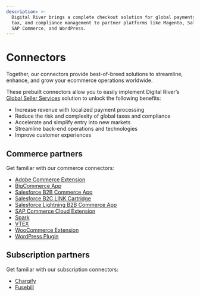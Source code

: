 ```yaml
---
description: >-
  Digital River brings a complete checkout solution for global payments, fraud,
  tax, and compliance management to partner platforms like Magento, Salesforce,
  SAP Commerce, and WordPress.
---
```


# Connectors

Together, our connectors provide best-of-breed solutions to streamline, enhance, and grow your ecommerce operations worldwide.

These prebuilt connectors allow you to easily implement Digital River’s [Global Seller Services](https://www.digitalriver.com/global-seller-services/) solution to unlock the following benefits:

* Increase revenue with localized payment processing&#x20;
* Reduce the risk and complexity of global taxes and compliance&#x20;
* Accelerate and simplify entry into new markets&#x20;
* Streamline back-end operations and technologies&#x20;
* Improve customer experiences

## Commerce partners

Get familiar with our commerce connectors:

* [Adobe Commerce Extension ](https://docs.digitalriver.com/magento/)
* [BigCommerce App](https://app.gitbook.com/o/-LqC\_Nsz4Z-JxICCsFw3/s/-MYQsO02eKz9DuHs39Wm-887967055/)
* [Salesforce B2B Commerce App ](https://docs.digitalriver.com/salesforce-b2b/)
* [Salesforce B2C LINK Cartridge](https://docs.digitalriver.com/salesforce-b2c/v/master-3/)
* [Salesforce Lightning B2B Commerce App](https://docs.digitalriver.com/salesforce-lightning/v/master/)
* [SAP Commerce Cloud Extension](https://docs.digitalriver.com/sap/)
* [Spark ](https://docs.digitalriver.com/spark/)
* [VTEX](https://docs.digitalriver.com/vtex-1/)
* [WooCommerce Extension](https://docs.digitalriver.com/woocommerce/)
* [WordPress Plugin ](https://docs.digitalriver.com/wordpress/)

## Subscription partners

Get familiar with our subscription connectors:

* [Chargify](https://docs.digitalriver.com/chargify/)
* [Fusebill ](https://docs.digitalriver.com/fusebill/)
